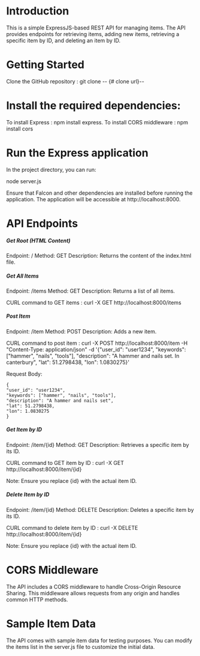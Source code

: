 # Introduction

This is a simple ExpressJS-based REST API for managing items. The API provides endpoints for retrieving items, adding new items, retrieving a specific item by ID, and deleting an item by ID.

# Getting Started

Clone the GitHub repository : git clone -- {# clone url}--

# Install the required dependencies:

To install Express : npm install express.
To install CORS middleware : npm install cors

# Run the Express application

In the project directory, you can run:

node server.js

Ensure that Falcon and other dependencies are installed before running the application.
The application will be accessible at http://localhost:8000.

# API Endpoints

##### Get Root (HTML Content)
Endpoint: /
Method: GET
Description: Returns the content of the index.html file. 

##### Get All Items
Endpoint: /items
Method: GET
Description: Returns a list of all items.

CURL command to GET items :
curl -X GET http://localhost:8000/items


##### Post Item
Endpoint: /item
Method: POST
Description: Adds a new item.

CURL command to post item :
curl -X POST http://localhost:8000/item -H "Content-Type: application/json" -d '{"user_id": "user1234", "keywords": ["hammer", "nails", "tools"], "description": "A hammer and nails set. In canterbury", "lat": 51.2798438, "lon": 1.0830275}'

Request Body:
```
{
"user_id": "user1234",
"keywords": ["hammer", "nails", "tools"],
"description": "A hammer and nails set",
"lat": 51.2798438,
"lon": 1.0830275
} 
```

##### Get Item by ID
Endpoint: /item/{id}
Method: GET
Description: Retrieves a specific item by its ID.

CURL command to GET item by ID :
curl -X GET http://localhost:8000/item/{id}

Note: Ensure you replace {id} with the actual item ID.

##### Delete Item by ID
Endpoint: /item/{id}
Method: DELETE
Description: Deletes a specific item by its ID.

CURL command to delete item by ID :
curl -X DELETE http://localhost:8000/item/{id}

Note: Ensure you replace {id} with the actual item ID.

# CORS Middleware

The API includes a CORS middleware to handle Cross-Origin Resource Sharing. This middleware allows requests from any origin and handles common HTTP methods.

# Sample Item Data
The API comes with sample item data for testing purposes. You can modify the items list in the server.js file to customize the initial data.
